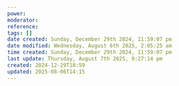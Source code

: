```yaml
---
power: 
moderator: 
reference: 
tags: []
date created: Sunday, December 29th 2024, 11:59:07 pm
date modified: Wednesday, August 6th 2025, 2:05:25 am
time created: Sunday, December 29th 2024, 11:59:07 pm
last update: Thursday, August 7th 2025, 9:27:14 pm
created: 2024-12-29T18:59
updated: 2025-08-06T14:15
---
```

#